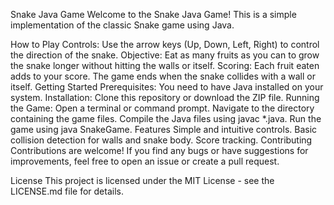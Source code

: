 Snake Java Game
Welcome to the Snake Java Game! This is a simple implementation of the classic Snake game using Java.

How to Play
Controls:
Use the arrow keys (Up, Down, Left, Right) to control the direction of the snake.
Objective:
Eat as many fruits as you can to grow the snake longer without hitting the walls or itself.
Scoring:
Each fruit eaten adds to your score.
The game ends when the snake collides with a wall or itself.
Getting Started
Prerequisites:
You need to have Java installed on your system.
Installation:
Clone this repository or download the ZIP file.
Running the Game:
Open a terminal or command prompt.
Navigate to the directory containing the game files.
Compile the Java files using javac *.java.
Run the game using java SnakeGame.
Features
Simple and intuitive controls.
Basic collision detection for walls and snake body.
Score tracking.
Contributing
Contributions are welcome! If you find any bugs or have suggestions for improvements, feel free to open an issue or create a pull request.

License
This project is licensed under the MIT License - see the LICENSE.md file for details.






